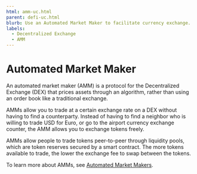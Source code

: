 ```yaml
---
html: amm-uc.html
parent: defi-uc.html
blurb: Use an Automated Market Maker to facilitate currency exchange.
labels:
  - Decentralized Exchange
  - AMM
---
```

# Automated Market Maker 

An automated market maker (AMM) is a protocol for the Decentralized Exchange (DEX) that prices assets through an algorithm, rather than using an order book like a traditional exchange.

AMMs allow you to trade at a certain exchange rate on a DEX without having to find a counterparty. Instead of having to find a neighbor who is willing to trade USD for Euro, or go to the airport currency exchange counter, the AMM allows you to exchange tokens freely.

AMMs allow people to trade tokens peer-to-peer through liquidity pools, which are token reserves secured by a smart contract. The more tokens available to trade, the lower the exchange fee to swap between the tokens.

To learn more about AMMs, see [Automated Market Makers](automated-market-makers.md).


